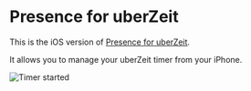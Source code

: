 # Presence for uberZeit

This is the iOS version of [Presence for
uberZeit](https://github.com/calmyournerves/presence).

It allows you to manage your uberZeit timer from your iPhone.

![Timer started](https://raw.githubusercontent.com/luxflux/uberzeit-iPhone/master/assets/timer_started.png)

